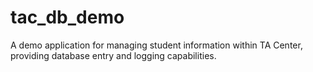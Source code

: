 # tac_db_demo
A demo application for managing student information within TA Center, providing database entry and logging capabilities.
